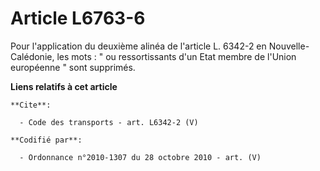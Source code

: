 # Article L6763-6

Pour l'application du deuxième alinéa de l'article L. 6342-2 en Nouvelle-Calédonie, les mots : " ou ressortissants d'un Etat
membre de l'Union européenne " sont supprimés.

**Liens relatifs à cet article**

	**Cite**:

	  - Code des transports - art. L6342-2 (V)

	**Codifié par**:

	  - Ordonnance n°2010-1307 du 28 octobre 2010 - art. (V)
